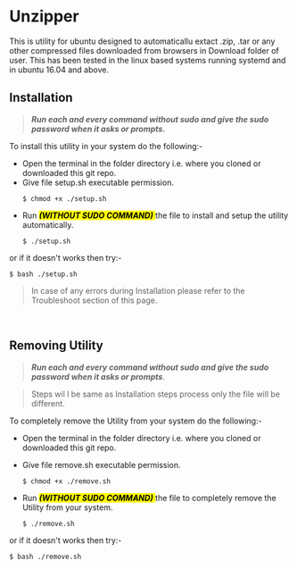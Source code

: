 # Unzipper
This is utility for ubuntu designed to automaticallu extact .zip, .tar or any other compressed files downloaded from browsers in Download folder of user. This has been tested in the linux based systems running systemd and in ubuntu 16.04 and above.

## Installation
>***Run each and every command without sudo and give the sudo password when it asks or prompts.***

To install this utility in your system do the following:-


- Open the terminal in the folder directory i.e. where you cloned or downloaded this git repo.
- Give file setup.sh executable permission.
  ```
  $ chmod +x ./setup.sh
  ```
- Run <mark> *__(WITHOUT SUDO COMMAND)__* </mark> the file to install and setup the utility automatically.
  ```
  $ ./setup.sh
  ```
or if it doesn't works then try:-
  ```
  $ bash ./setup.sh
  ```

>In case of any errors during Installation please refer to the Troubleshoot section of this page.

<br>

## Removing Utility
>***Run each and every command without sudo and give the sudo password when it asks or prompts***.

>Steps wil  l be same as Installation steps process only the file will be different.

To completely remove the Utility from your system do the following:-

- Open the terminal in the folder directory i.e. where you cloned or downloaded this git repo.
- Give file remove.sh executable permission.
  ```
  $ chmod +x ./remove.sh
  ```

- Run <mark> *__(WITHOUT SUDO COMMAND)__* </mark> the file to completely remove the Utility from your system.
  ```
  $ ./remove.sh
  ```
or if it doesn't works then try:-
  ```
  $ bash ./remove.sh
  ```
